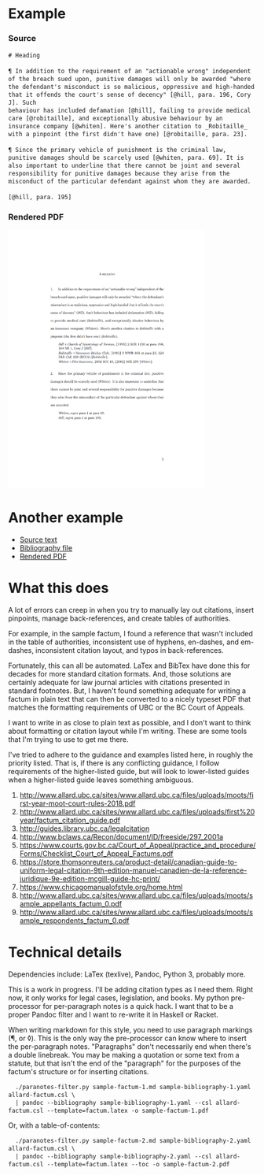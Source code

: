 # Example
### Source

```
# Heading

¶ In addition to the requirement of an "actionable wrong" independent
of the breach sued upon, punitive damages will only be awarded "where
the defendant's misconduct is so malicious, oppressive and high-handed
that it offends the court's sense of decency" [@hill, para. 196, Cory J]. Such
behaviour has included defamation [@hill], failing to provide medical
care [@robitaille], and exceptionally abusive behaviour by an
insurance company [@whiten]. Here's another citation to _Robitaille_
with a pinpoint (the first didn't have one) [@robitaille, para. 23].

¶ Since the primary vehicle of punishment is the criminal law,
punitive damages should be scarcely used [@whiten, para. 69]. It is
also important to underline that there cannot be joint and several
responsibility for punitive damages because they arise from the
misconduct of the particular defendant against whom they are awarded.

[@hill, para. 195]
```

### Rendered PDF

<img width="400" alt="Rendered PDF" src="examples/render1.png" />

# Another example

* [Source text](https://raw.githubusercontent.com/sanchom/allard-writing-tools/master/examples/gale_cup_reproduction/source.md)
* [Bibliography file](https://github.com/sanchom/allard-writing-tools/blob/master/examples/gale_cup_reproduction/bibliography.yaml)
* [Rendered PDF](https://github.com/sanchom/allard-writing-tools/blob/master/examples/gale_cup_reproduction/factum.pdf)

# What this does

A lot of errors can creep in when you try to manually lay out
citations, insert pinpoints, manage back-references, and create tables of
authorities.

For example, in the sample factum, I found a reference that wasn't included in the
table of authorities, inconsistent use of hyphens, en-dashes, and em-dashes, inconsistent
citation layout, and typos in back-references.

Fortunately, this can all be automated. LaTex and BibTex have done
this for decades for more standard citation formats. And, those
solutions are certainly adequate for law journal articles with
citations presented in standard footnotes. But, I haven't found
something adequate for writing a factum in plain text that can then be
converted to a nicely typeset PDF that matches the formatting
requirements of UBC or the BC Court of Appeals.

I want to write in as close to plain text as possible, and I don't want to
think about formatting or citation layout while I'm writing. These are some
tools that I'm trying to use to get me there.

I've tried to adhere to the guidance and examples listed here, in roughly the priority listed. That is, if
there is any conflicting guidance, I follow requirements of the
higher-listed guide, but will look to lower-listed guides when a
higher-listed guide leaves something ambiguous.

1. http://www.allard.ubc.ca/sites/www.allard.ubc.ca/files/uploads/moots/first-year-moot-court-rules-2018.pdf
2. http://www.allard.ubc.ca/sites/www.allard.ubc.ca/files/uploads/first%20year/factum_citation_guide.pdf
3. http://guides.library.ubc.ca/legalcitation
4. http://www.bclaws.ca/Recon/document/ID/freeside/297_2001a
5. https://www.courts.gov.bc.ca/Court_of_Appeal/practice_and_procedure/Forms/Checklist_Court_of_Appeal_Factums.pdf
6. https://store.thomsonreuters.ca/product-detail/canadian-guide-to-uniform-legal-citation-9th-edition-manuel-canadien-de-la-reference-juridique-9e-edition-mcgill-guide-hc-print/
7. https://www.chicagomanualofstyle.org/home.html
8. http://www.allard.ubc.ca/sites/www.allard.ubc.ca/files/uploads/moots/sample_appellants_factum_0.pdf
9. http://www.allard.ubc.ca/sites/www.allard.ubc.ca/files/uploads/moots/sample_respondents_factum_0.pdf

# Technical details

Dependencies include: LaTex (texlive), Pandoc, Python 3, probably
more.

This is a work in progress. I'll be adding citation types as I need
them. Right now, it only works for legal cases, legislation, and
books. My python pre-processor for per-paragraph notes is a quick
hack. I want that to be a proper Pandoc filter and I want to re-write
it in Haskell or Racket.

When writing markdown for this style, you need to use paragraph
markings (¶, or ◊). This is the only way the pre-processor can know where to
insert the per-paragraph notes. "Paragraphs" don't necessarily end
when there's a double linebreak. You may be making a quotation or some
text from a statute, but that isn't the end of the "paragraph" for the
purposes of the factum's structure or for inserting citations.

```
  ./paranotes-filter.py sample-factum-1.md sample-bibliography-1.yaml allard-factum.csl \
  | pandoc --bibliography sample-bibliography-1.yaml --csl allard-factum.csl --template=factum.latex -o sample-factum-1.pdf
```

Or, with a table-of-contents:

```
  ./paranotes-filter.py sample-factum-2.md sample-bibliography-2.yaml allard-factum.csl \
  | pandoc --bibliography sample-bibliography-2.yaml --csl allard-factum.csl --template=factum.latex --toc -o sample-factum-2.pdf
```

